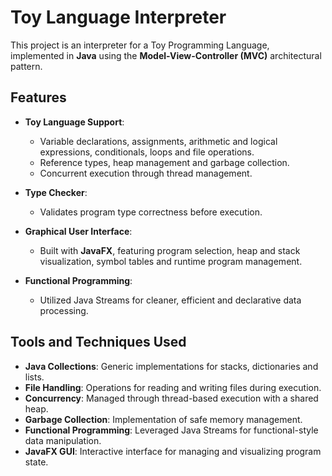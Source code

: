 # Toy Language Interpreter

This project is an interpreter for a Toy Programming Language, implemented in **Java** using the **Model-View-Controller (MVC)** architectural pattern.

## Features

- **Toy Language Support**:
  - Variable declarations, assignments, arithmetic and logical expressions, conditionals, loops and file operations.
  - Reference types, heap management and garbage collection.
  - Concurrent execution through thread management.

- **Type Checker**:
  - Validates program type correctness before execution.

- **Graphical User Interface**:
  - Built with **JavaFX**, featuring program selection, heap and stack visualization, symbol tables and runtime program management.

- **Functional Programming**:
  - Utilized Java Streams for cleaner, efficient and declarative data processing.

## Tools and Techniques Used

- **Java Collections**: Generic implementations for stacks, dictionaries and lists.
- **File Handling**: Operations for reading and writing files during execution.
- **Concurrency**: Managed through thread-based execution with a shared heap.
- **Garbage Collection**: Implementation of safe memory management.
- **Functional Programming**: Leveraged Java Streams for functional-style data manipulation.
- **JavaFX GUI**: Interactive interface for managing and visualizing program state.
